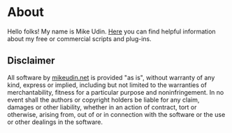 # About

Hello folks! My name is Mike Udin. [Here](https://mikeudintools.gitbook.io/help/) you can find helpful information about my free or commercial scripts and plug-ins.

## Disclaimer

All software by [mikeudin.net](http://mikeudin.net) is provided "as is", without warranty of any kind, express or implied, including but not limited to the warranties of merchantability, fitness for a particular purpose and noninfringement. In no event shall the authors or copyright holders be liable for any claim, damages or other liability, whether in an action of contract, tort or otherwise, arising from, out of or in connection with the software or the use or other dealings in the software.

